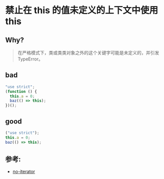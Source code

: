 # 禁止在 this 的值未定义的上下文中使用 this

## Why?

> 在严格模式下，类或类类对象之外的这个关键字可能是未定义的，并引发 TypeError。

## bad

```js
"use strict";
(function () {
  this.a = 0;
  baz(() => this);
})();
```

## good

```js
("use strict");
this.a = 0;
baz(() => this);
```

## 参考:

- [no-iterator](https://eslint.org/docs/rules/no-iterator)
